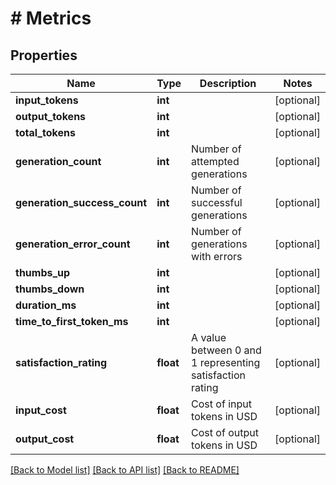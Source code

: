 # # Metrics

## Properties

Name | Type | Description | Notes
------------ | ------------- | ------------- | -------------
**input_tokens** | **int** |  | [optional]
**output_tokens** | **int** |  | [optional]
**total_tokens** | **int** |  | [optional]
**generation_count** | **int** | Number of attempted generations | [optional]
**generation_success_count** | **int** | Number of successful generations | [optional]
**generation_error_count** | **int** | Number of generations with errors | [optional]
**thumbs_up** | **int** |  | [optional]
**thumbs_down** | **int** |  | [optional]
**duration_ms** | **int** |  | [optional]
**time_to_first_token_ms** | **int** |  | [optional]
**satisfaction_rating** | **float** | A value between 0 and 1 representing satisfaction rating | [optional]
**input_cost** | **float** | Cost of input tokens in USD | [optional]
**output_cost** | **float** | Cost of output tokens in USD | [optional]

[[Back to Model list]](../../README.md#models) [[Back to API list]](../../README.md#endpoints) [[Back to README]](../../README.md)
